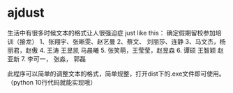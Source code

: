 ﻿# ajdust
生活中有很多时候文本的格式让人很强迫症
just like this：
确定假期留校参加培训（接龙）
1、张翔宇、张晰雯、赵艺曼
2、蔡文、   刘丽莎、连静
3、马文杰，杨丽君，赵傲
4.  王涛       王昱凯   马晨曦
5.  张笑萌，王莹莹，赵昱森
6.  谭硕       王智颖   赵亚新
7.  李可一， 张淼，  郭磊


此程序可以简单的调整文本的格式，简单规整，打开dist下的.exe文件即可使用。（python 10行代码就能实现哦）
